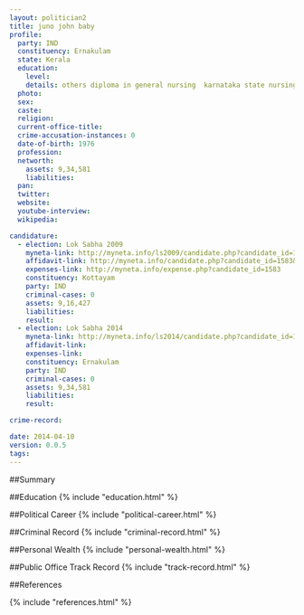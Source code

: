 ```yaml
---
layout: politician2
title: juno john baby
profile: 
  party: IND
  constituency: Ernakulam
  state: Kerala
  education: 
    level: 
    details: others diploma in general nursing  karnataka state nursing examination  board  1993 1996  93dn256
  photo: 
  sex: 
  caste: 
  religion: 
  current-office-title: 
  crime-accusation-instances: 0
  date-of-birth: 1976
  profession: 
  networth: 
    assets: 9,34,581
    liabilities: 
  pan: 
  twitter: 
  website: 
  youtube-interview: 
  wikipedia: 

candidature: 
  - election: Lok Sabha 2009
    myneta-link: http://myneta.info/ls2009/candidate.php?candidate_id=1583
    affidavit-link: http://myneta.info/candidate.php?candidate_id=1583&scan=original
    expenses-link: http://myneta.info/expense.php?candidate_id=1583
    constituency: Kottayam 
    party: IND
    criminal-cases: 0
    assets: 9,16,427
    liabilities: 
    result:  
  - election: Lok Sabha 2014
    myneta-link: http://myneta.info/ls2014/candidate.php?candidate_id=1927
    affidavit-link: 
    expenses-link: 
    constituency: Ernakulam 
    party: IND
    criminal-cases: 0
    assets: 9,34,581
    liabilities: 
    result:  

crime-record: 

date: 2014-04-10
version: 0.0.5
tags: 
---
```


##Summary


##Education
{% include "education.html" %}


##Political Career
{% include "political-career.html" %}


##Criminal Record
{% include "criminal-record.html" %}


##Personal Wealth
{% include "personal-wealth.html" %}


##Public Office Track Record
{% include "track-record.html" %}


##References


{% include "references.html" %}
